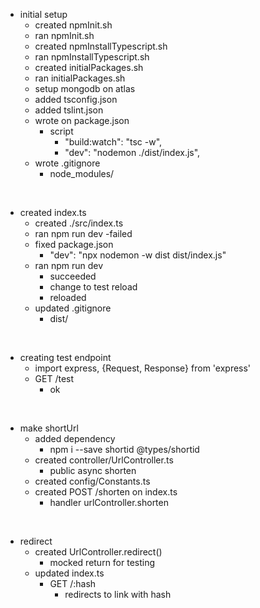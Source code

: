 
- initial setup
    - created npmInit.sh
    - ran npmInit.sh
    - created npmInstallTypescript.sh
    - ran npmInstallTypescript.sh
    - created initialPackages.sh
    - ran initialPackages.sh
    - setup mongodb on atlas
    - added tsconfig.json
    - added tslint.json
    - wrote on package.json
        - script 
            - "build:watch": "tsc -w",
            - "dev": "nodemon ./dist/index.js",
    - wrote .gitignore
        - node_modules/  
<br>


- created index.ts
    - created ./src/index.ts
    - ran npm run dev
        -failed
    - fixed package.json
        - "dev": "npx nodemon -w dist dist/index.js"
    - ran npm run dev
        - succeeded
        - change to test reload
        - reloaded
    - updated .gitignore
        - dist/
<br>

- creating test endpoint
    - import express, {Request, Response} from 'express' 
    - GET /test
        - ok
<br>

- make shortUrl
    - added dependency
        - npm i --save shortid @types/shortid
    - created controller/UrlController.ts
        -  public async shorten
    - created config/Constants.ts
    - created POST /shorten on index.ts
        - handler urlController.shorten
<br>

- redirect 
    - created UrlController.redirect()
        - mocked return for testing
    - updated index.ts 
        - GET /:hash
            - redirects to link with hash
<br>


    


    




    